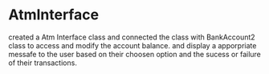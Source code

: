 # AtmInterface
created a Atm Interface class and connected  the class with BankAccount2 class to access and modify the account balance. and display a apporpriate messafe to the user based on their choosen option and the sucess or failure of their transactions.
